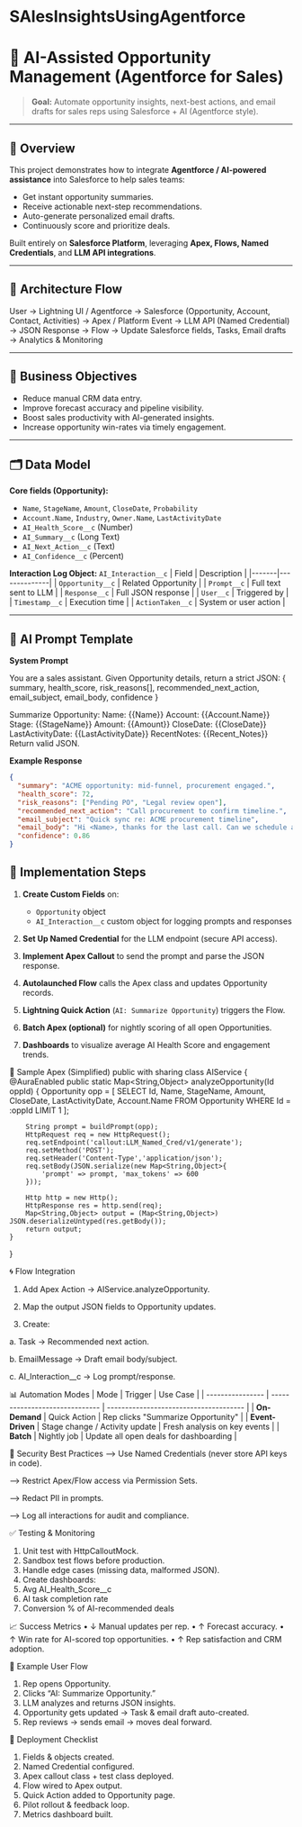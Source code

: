 # SAlesInsightsUsingAgentforce
# 🤖 AI-Assisted Opportunity Management (Agentforce for Sales)

> **Goal:** Automate opportunity insights, next-best actions, and email drafts for sales reps using Salesforce + AI (Agentforce style).

---

## 🚀 Overview

This project demonstrates how to integrate **Agentforce / AI-powered assistance** into Salesforce to help sales teams:

- Get instant opportunity summaries.  
- Receive actionable next-step recommendations.  
- Auto-generate personalized email drafts.  
- Continuously score and prioritize deals.  

Built entirely on **Salesforce Platform**, leveraging **Apex, Flows, Named Credentials**, and **LLM API integrations**.

---

## 🧭 Architecture Flow

User → Lightning UI / Agentforce
→ Salesforce (Opportunity, Account, Contact, Activities)
→ Apex / Platform Event → LLM API (Named Credential)
→ JSON Response → Flow → Update Salesforce fields, Tasks, Email drafts
→ Analytics & Monitoring


---

## 🎯 Business Objectives

- Reduce manual CRM data entry.  
- Improve forecast accuracy and pipeline visibility.  
- Boost sales productivity with AI-generated insights.  
- Increase opportunity win-rates via timely engagement.

---

## 🗂️ Data Model

**Core fields (Opportunity):**
- `Name`, `StageName`, `Amount`, `CloseDate`, `Probability`  
- `Account.Name`, `Industry`, `Owner.Name`, `LastActivityDate`  
- `AI_Health_Score__c` (Number)  
- `AI_Summary__c` (Long Text)  
- `AI_Next_Action__c` (Text)  
- `AI_Confidence__c` (Percent)

**Interaction Log Object:** `AI_Interaction__c`
| Field | Description |
|-------|--------------|
| `Opportunity__c` | Related Opportunity |
| `Prompt__c` | Full text sent to LLM |
| `Response__c` | Full JSON response |
| `User__c` | Triggered by |
| `Timestamp__c` | Execution time |
| `ActionTaken__c` | System or user action |

---

## 🧠 AI Prompt Template

**System Prompt**


You are a sales assistant. Given Opportunity details, return a strict JSON:
{ summary, health_score, risk_reasons[], recommended_next_action, email_subject, email_body, confidence }

Summarize Opportunity:
Name: {{Name}}
Account: {{Account.Name}}
Stage: {{StageName}}
Amount: {{Amount}}
CloseDate: {{CloseDate}}
LastActivityDate: {{LastActivityDate}}
RecentNotes: {{Recent_Notes}}
Return valid JSON.




**Example Response**
```json
{
  "summary": "ACME opportunity: mid-funnel, procurement engaged.",
  "health_score": 72,
  "risk_reasons": ["Pending PO", "Legal review open"],
  "recommended_next_action": "Call procurement to confirm timeline.",
  "email_subject": "Quick sync re: ACME procurement timeline",
  "email_body": "Hi <Name>, thanks for the last call. Can we schedule a quick check-in to confirm next steps?",
  "confidence": 0.86
}
```


## 🧭 Implementation Steps

1. **Create Custom Fields** on:
   - `Opportunity` object  
   - `AI_Interaction__c` custom object for logging prompts and responses  

2. **Set Up Named Credential** for the LLM endpoint (secure API access).

3. **Implement Apex Callout** to send the prompt and parse the JSON response.

4. **Autolaunched Flow** calls the Apex class and updates Opportunity records.

5. **Lightning Quick Action** (`AI: Summarize Opportunity`) triggers the Flow.

6. **Batch Apex (optional)** for nightly scoring of all open Opportunities.

7. **Dashboards** to visualize average AI Health Score and engagement trends.



🧩 Sample Apex (Simplified)
public with sharing class AIService {
    @AuraEnabled
    public static Map<String,Object> analyzeOpportunity(Id oppId) {
        Opportunity opp = [
            SELECT Id, Name, StageName, Amount, CloseDate, LastActivityDate, Account.Name
            FROM Opportunity WHERE Id = :oppId LIMIT 1
        ];
        
        String prompt = buildPrompt(opp);
        HttpRequest req = new HttpRequest();
        req.setEndpoint('callout:LLM_Named_Cred/v1/generate');
        req.setMethod('POST');
        req.setHeader('Content-Type','application/json');
        req.setBody(JSON.serialize(new Map<String,Object>{
            'prompt' => prompt, 'max_tokens' => 600
        }));
        
        Http http = new Http();
        HttpResponse res = http.send(req);
        Map<String,Object> output = (Map<String,Object>) JSON.deserializeUntyped(res.getBody());
        return output;
    }
}

🌀 Flow Integration

1. Add Apex Action → AIService.analyzeOpportunity.

2. Map the output JSON fields to Opportunity updates.

3. Create:

a. Task → Recommended next action.

b. EmailMessage → Draft email body/subject.

c. AI_Interaction__c → Log prompt/response.

📊 Automation Modes
| Mode             | Trigger                        | Use Case                               |
| ---------------- | ------------------------------ | -------------------------------------- |
| **On-Demand**    | Quick Action                   | Rep clicks "Summarize Opportunity"     |
| **Event-Driven** | Stage change / Activity update | Fresh analysis on key events           |
| **Batch**        | Nightly job                    | Update all open deals for dashboarding |


🔐 Security Best Practices
--> Use Named Credentials (never store API keys in code).

--> Restrict Apex/Flow access via Permission Sets.

--> Redact PII in prompts.

--> Log all interactions for audit and compliance.

✅ Testing & Monitoring
1. Unit test with HttpCalloutMock.
2. Sandbox test flows before production.
3. Handle edge cases (missing data, malformed JSON).
4. Create dashboards:
5. Avg AI_Health_Score__c
6. AI task completion rate
7. Conversion % of AI-recommended deals

📈 Success Metrics
•	↓ Manual updates per rep.
•	↑ Forecast accuracy.
•	↑ Win rate for AI-scored top opportunities.
•	↑ Rep satisfaction and CRM adoption.

🧪 Example User Flow

1.	Rep opens Opportunity.
2.	Clicks “AI: Summarize Opportunity.”
3.	LLM analyzes and returns JSON insights.
4.	Opportunity gets updated → Task & email draft auto-created.
5.	Rep reviews → sends email → moves deal forward.
 
🧰 Deployment Checklist

1.	Fields & objects created.
2.	Named Credential configured.
3.	Apex callout class + test class deployed.
4.	Flow wired to Apex output.
5.	Quick Action added to Opportunity page.
6.  Pilot rollout & feedback loop.
7.	Metrics dashboard built.

